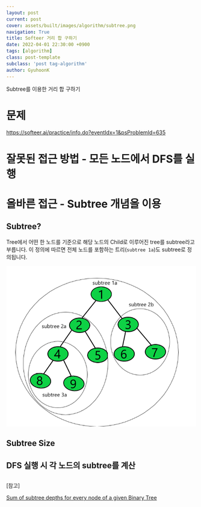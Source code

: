 ```yaml
---
layout: post
current: post
cover: assets/built/images/algorithm/subtree.png
navigation: True
title: Softeer 거리 합 구하기
date: 2022-04-01 22:30:00 +0900
tags: [algorithm]
class: post-template
subclass: 'post tag-algorithm'
author: GyuhoonK
---
```


Subtree를 이용한 거리 합 구하기

# 문제

https://softeer.ai/practice/info.do?eventIdx=1&psProblemId=635



# 잘못된 접근 방법 - 모든 노드에서 DFS를 실행



# 올바른 접근 - Subtree 개념을 이용

## Subtree?

Tree에서 어떤 한 노드를 기준으로 해당 노드의 Child로 이루어진 tree를 subtree라고 부릅니다. 이 정의에 따르면 전체 노드를 포함하는 트리(`subtree 1a`)도 subtree로 정의됩니다.

![images](../../assets/built/images/algorithm/subtree.png)

## Subtree Size

## DFS 실행 시 각 노드의 subtree를 계산

## 



[참고]

[Sum of subtree depths for every node of a given Binary Tree](https://www.geeksforgeeks.org/sum-of-subtree-depths-for-every-node-of-a-given-binary-tree/)